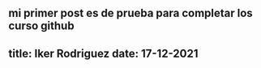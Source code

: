 mi primer post es de prueba para completar los curso github
---
title: Iker Rodriguez
date: 17-12-2021
---
